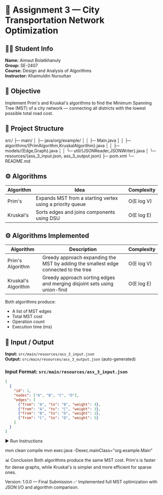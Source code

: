 # 🚦 Assignment 3 — City Transportation Network Optimization

## 👨‍💻 Student Info

**Name:** Aimaut Bolatkhanuly  
**Group:** SE-2407  
**Course:** Design and Analysis of Algorithms  
**Instructor:** Khaimuldin Nursultan

## 🎯 Objective

Implement Prim's and Kruskal's algorithms to find the Minimum Spanning Tree (MST) of a city network — connecting all districts with the lowest possible total road cost.

## 🧩 Project Structure
src/
├─ main/
│ ├─ java/org/example/
│ │ ├─ Main.java
│ │ ├─ algorithms/{PrimAlgorithm,KruskalAlgorithm}.java
│ │ ├─ models/{Edge,Graph}.java
│ │ └─ util/{JSONReader,JSONWriter}.java
│ └─ resources/{ass_3_input.json, ass_3_output.json}
├─ pom.xml
└─ README.md

## ⚙️ Algorithms

| Algorithm | Idea | Complexity |
|-----------|------|------------|
| Prim's | Expands MST from a starting vertex using a priority queue | O(E log V) |
| Kruskal's | Sorts edges and joins components using DSU | O(E log E) |

## ⚙️ Algorithms Implemented

| Algorithm | Description | Complexity |
|-----------|-------------|------------|
| Prim's Algorithm | Greedy approach expanding the MST by adding the smallest edge connected to the tree | O(E log V) |
| Kruskal's Algorithm | Greedy approach sorting edges and merging disjoint sets using union-find | O(E log E) |

Both algorithms produce:
- A list of MST edges
- Total MST cost
- Operation count
- Execution time (ms)

## 📂 Input / Output

**Input:** `src/main/resources/ass_3_input.json`  
**Output:** `src/main/resources/ass_3_output.json` (auto-generated)

### Input Format: `src/main/resources/ass_3_input.json`

```json
[
  {
    "id": 1,
    "nodes": ["A", "B", "C", "D"],
    "edges": [
      {"from": "A", "to": "B", "weight": 4},
      {"from": "A", "to": "C", "weight": 3},
      {"from": "B", "to": "D", "weight": 2},
      {"from": "C", "to": "D", "weight": 5}
    ]
  }
]
```



▶️ Run Instructions

mvn clean compile
mvn exec:java -Dexec.mainClass="org.example.Main"


📊 Conclusion
Both algorithms produce the same MST cost.
Prim's is faster for dense graphs, while Kruskal's is simpler and more efficient for sparse ones.

Version: 1.0.0 — Final Submission
✅ Implemented full MST optimization with JSON I/O and algorithm comparison.
